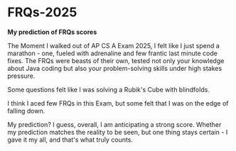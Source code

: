 # FRQs-2025
**My prediction of FRQs scores**

The Moment I walked out of AP CS A Exam 2025, I felt like I just spend a marathon - one, fueled with adrenaline and few frantic last minute code fixes. The FRQs were beasts of their own, tested not only your knowledge about Java coding but also your problem-solving skills under high stakes pressure. 

Some questions felt like I was solving a Rubik's Cube with blindfolds.

I think I aced few FRQs in this Exam, but some felt that I was on the edge of falling down.

My prediction? I guess, overall, I am anticipating a strong score. Whether my prediction matches the reality to be seen, but one thing stays certain - I gave it my all, and that's what truly counts.










